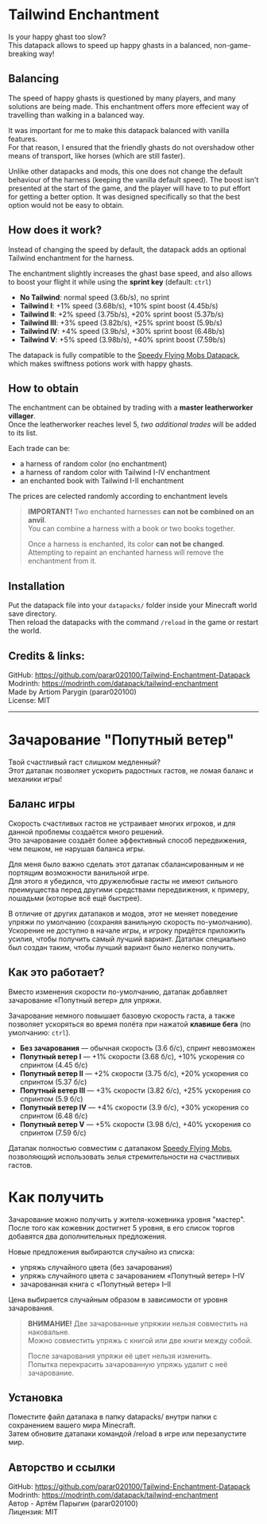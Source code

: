 # Tailwind Enchantment

Is your happy ghast too slow?  
This datapack allows to speed up happy ghasts in a balanced, non-game-breaking way!

## Balancing

The speed of happy ghasts is questioned by many players, and many solutions are being made.
This enchantment offers more effecient way of travelling than walking in a balanced way.  
  
It was important for me to make this datapack balanced with vanilla features.  
For that reason, I ensured that the friendly ghasts do not overshadow other means of transport, like horses (which are still faster).  
  
Unlike other datapacks and mods, this one does not change the default behaviour of the harness (keeping the vanilla default speed). The boost isn't presented at the start of the game, and the player will have to to put effort for getting a better option. It was designed specifically so that the best option would not be easy to obtain.  

## How does it work?

Instead of changing the speed by default, the datapack adds an optional Tailwind enchantment for the harness.  

The enchantment slightly increases the ghast base speed, and also allows to boost your flight it while using the **sprint key** (default: `ctrl`)

* **No Tailwind**: normal speed (3.6b/s), no sprint
* **Tailwind I**: +1% speed (3.68b/s), +10% spint boost (4.45b/s)
* **Tailwind II**: +2% speed (3.75b/s), +20% sprint boost (5.37b/s)
* **Tailwind III**: +3% speed (3.82b/s), +25% sprint boost (5.9b/s)
* **Tailwind IV**: +4% speed (3.9b/s), +30% sprint boost (6.48b/s)
* **Tailwind V**: +5% speed (3.98b/s), +40% sprint boost (7.59b/s)

The datapack is fully compatible to the [Speedy Flying Mobs Datapack](https://modrinth.com/datapack/speedy-flying-mobs), which makes swiftness potions work with happy ghasts.

## How to obtain

The enchantment can be obtained by trading with a **master leatherworker villager**.  
Once the leatherworker reaches level 5, *two additional trades* will be added to its list.  

Each trade can be:
- a harness of random color (no enchantment)
- a harness of random color with Tailwind I-IV enchantment
- an enchanted book with Tailwind I-II enchantment

The prices are celected randomly according to enchantment levels

> **IMPORTANT!**
> Two enchanted harnesses **can not be combined on an anvil**.  
> You can combine a harness with a book or two books together.  
>  
> Once a harness is enchanted, its color **can not be changed**.  
> Attempting to repaint an enchanted harness will remove the enchantment from it.

## Installation

Put the datapack file into your `datapacks/` folder inside your Minecraft world save directory.  
Then reload the datapacks with the command `/reload` in the game or restart the world.  


## Credits & links:

GitHub: https://github.com/parar020100/Tailwind-Enchantment-Datapack  
Modrinth: https://modrinth.com/datapack/tailwind-enchantment  
Made by Artiom Parygin (parar020100)  
License: MIT  


  


---

# Зачарование "Попутный ветер"

Твой счастливый гаст слишком медленный?  
Этот датапак позволяет ускорить радостных гастов, не ломая баланс и механики игры!  

## Баланс игры

Скорость счастливых гастов не устраивает многих игроков, и для данной проблемы создаётся много решений.  
Это зачарование создаёт более эффективный способ передвижения, чем пешком, не нарушая баланса игры.  
  
Для меня было важно сделать этот датапак сбалансированным и не портящим возможности ванильной игре.  
Для этого я убедился, что дружелюбные гасты не имеют сильного преимущества перед другими средствами передвижения, к примеру, лошадьми (которые всё ещё быстрее).  
  
В отличие от других датапаков и модов, этот не меняет поведение упряжи по умолчанию (сохраняя ванильную скорость по-умолчанию). Ускорение не доступно в начале игры, и игроку придётся приложить усилия, чтобы получить самый лучший вариант. Датапак специально был создан таким, чтобы лучший вариант было нелегко получить.

## Как это работает?
Вместо изменения скорости по-умолчанию, датапак добавляет зачарование «Попутный ветер» для упряжи.  

Зачарование немного повышает базовую скорость гаста, а также позволяет ускоряться во время полёта при нажатой **клавише бега** (по умолчанию: `ctrl`).  

* **Без зачарования** — обычная скорость (3.6 б/с), спринт невозможен
* **Попутный ветер I** — +1% скорости (3.68 б/с), +10% ускорения со спринтом (4.45 б/с)
* **Попутный ветер II** — +2% скорости (3.75 б/с), +20% ускорения со спринтом (5.37 б/с)
* **Попутный ветер III** — +3% скорости (3.82 б/с), +25% ускорения со спринтом (5.9 б/с)
* **Попутный ветер IV** — +4% скорости (3.9 б/с), +30% ускорения со спринтом (6.48 б/с)
* **Попутный ветер V** — +5% скорости (3.98 б/с), +40% ускорения со спринтом (7.59 б/с)

Датапак полностью совместим с датапаком [Speedy Flying Mobs](https://modrinth.com/datapack/speedy-flying-mobs), позволяющий использовать зелья стремительности на счастливых гастов.

# Как получить
Зачарование можно получить у жителя-кожевника уровня "мастер".  
После того как кожевник достигнет 5 уровня, в его список торгов добавятся два дополнительных предложения.

Новые предложения выбираются случайно из списка:
- упряжь случайного цвета (без зачарования)
- упряжь случайного цвета с зачарованием «Попутный ветер» I–IV
- зачарованная книга с «Попутный ветер» I–II

Цена выбирается случайным образом в зависимости от уровня зачарования.

> **ВНИМАНИЕ!**
> Две зачарованные упряжии нельзя совместить на наковальне.  
> Можно совместить упряжь с книгой или две книги между собой.  
>  
> После зачарования упряжи её цвет нельзя изменить.  
> Попытка перекрасить зачарованную упряжь удалит с неё зачарование.


## Установка

Поместите файл датапака в папку datapacks/ внутри папки с сохранением вашего мира Minecraft.  
Затем обновите датапаки командой /reload в игре или перезапустите мир.

## Авторство и ссылки

GitHub: https://github.com/parar020100/Tailwind-Enchantment-Datapack  
Modrinth: https://modrinth.com/datapack/tailwind-enchantment  
Автор - Артём Парыгин (parar020100)  
Лицензия: MIT
